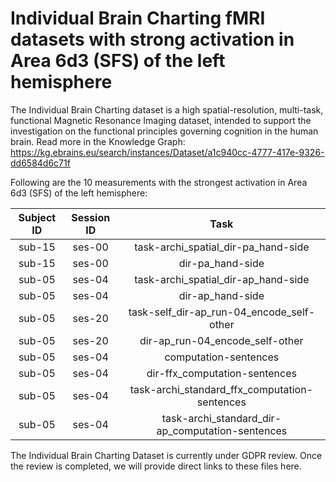 # Individual Brain Charting fMRI datasets with strong activation in Area 6d3 (SFS) of the left hemisphere

The Individual Brain Charting dataset is a high spatial-resolution, multi-task, functional Magnetic Resonance Imaging dataset, intended to support the investigation on the functional principles governing cognition in the human brain.
Read more in the Knowledge Graph: https://kg.ebrains.eu/search/instances/Dataset/a1c940cc-4777-417e-9326-dd6584d6c71f

Following are the 10 measurements with the strongest activation in Area 6d3 (SFS) of the left hemisphere:

| Subject ID | Session ID | Task |
| :-: | :-: | :-: |
| sub-15 | ses-00 | task-archi_spatial_dir-pa_hand-side|
| sub-15 | ses-00 | dir-pa_hand-side|
| sub-05 | ses-04 | task-archi_spatial_dir-ap_hand-side|
| sub-05 | ses-04 | dir-ap_hand-side|
| sub-05 | ses-20 | task-self_dir-ap_run-04_encode_self-other|
| sub-05 | ses-20 | dir-ap_run-04_encode_self-other|
| sub-05 | ses-04 | computation-sentences|
| sub-05 | ses-04 | dir-ffx_computation-sentences|
| sub-05 | ses-04 | task-archi_standard_ffx_computation-sentences|
| sub-05 | ses-04 | task-archi_standard_dir-ap_computation-sentences|


The Individual Brain Charting Dataset is currently under GDPR review. Once the review is completed, we will provide direct links to these files here.